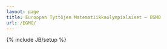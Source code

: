 ```yaml
---
layout: page
title: Euroopan Tyttöjen Matematiikkaolympialaiset – EGMO
url: /EGMO/
---
```

{% include JB/setup %}
